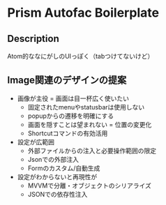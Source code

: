 ﻿# Prism Autofac Boilerplate

## Description

Atom的ななにがしのUIっぽく（tabつけてないけど）


## Image関連のデザインの提案

- 画像が主役 = 画面は目一杯広く使いたい
  - 固定されたmenuやstatusbarは使用しない
  - popupからの遷移を明確にする
  - 画面を隠すことは望まれない = 位置の変更化
  - Shortcutコマンドの有効活用
- 設定が広範囲
  - 外部ファイルからの注入と必要操作範囲の限定
  - Jsonでの外部注入
  - Formのカスタム/自動生成
- 設定がわからないと再現性が
  - MVVMで分離・オブジェクトのシリアライズ
  - JSONでの依存性注入
